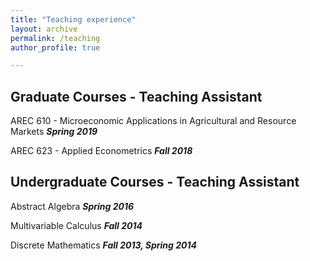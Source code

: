 ```yaml
---
title: "Teaching experience"
layout: archive
permalink: /teaching
author_profile: true

---
```


Graduate Courses - Teaching Assistant
------------
AREC 610 - Microeconomic Applications in Agricultural and Resource Markets 
***Spring 2019***

AREC 623 - Applied Econometrics
***Fall 2018***

Undergraduate Courses - Teaching Assistant
--------------
Abstract Algebra
***Spring 2016***

Multivariable Calculus
***Fall 2014***

Discrete Mathematics
***Fall 2013, Spring 2014***